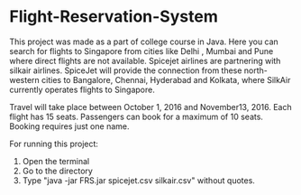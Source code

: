 # Flight-Reservation-System
This project was made as a part of college course in Java. 
Here you can search for flights to Singapore from cities like Delhi , Mumbai and Pune where direct flights are not available.
Spicejet airlines are partnering with silkair airlines.
SpiceJet will provide the connection from these north-western cities to Bangalore, Chennai, Hyderabad and Kolkata, where SilkAir currently operates flights to Singapore.

Travel will take place between October 1, 2016 and November13, 2016. 
Each flight has 15 seats. Passengers can book for a maximum of 10 seats. Booking requires just one name. 

For running this project:

1. Open the terminal
2. Go to the directory
3. Type "java -jar FRS.jar spicejet.csv silkair.csv" without quotes.
